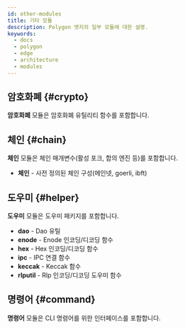```yaml
---
id: other-modules
title: 기타 모듈
description: Polygon 엣지의 일부 모듈에 대한 설명.
keywords:
  - docs
  - polygon
  - edge
  - architecture
  - modules
---
```


## 암호화폐 {#crypto}

**암호화폐** 모듈은 암호화폐 유틸리티 함수를 포함합니다.

## 체인 {#chain}

**체인** 모듈은 체인 매개변수(활성 포크, 합의 엔진 등)를 포함합니다.

* **체인** - 사전 정의된 체인 구성(메인넷, goerli, ibft)

## 도우미 {#helper}

**도우미** 모듈은 도우미 패키지를 포함합니다.

* **dao** - Dao 유틸
* **enode** - Enode 인코딩/디코딩 함수
* **hex** - Hex 인코딩/디코딩 함수
* **ipc** - IPC 연결 함수
* **keccak** - Keccak 함수
* **rlputil** - Rlp 인코딩/디코딩 도우미 함수

## 명령어 {#command}

**명령어** 모듈은 CLI 명령어를 위한 인터페이스를 포함합니다.
